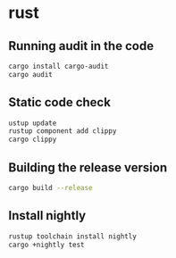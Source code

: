 # rust

## Running audit in the code

```sh
cargo install cargo-audit
cargo audit
```

## Static code check

```sh
ustup update
rustup component add clippy
cargo clippy
```

## Building the release version

```sh
cargo build --release
```

## Install nightly

```sh
rustup toolchain install nightly
cargo +nightly test
```

